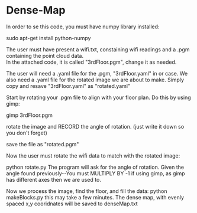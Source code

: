 # Dense-Map

In order to se this code, you must have numpy library installed:

sudo apt-get install python-numpy

The user must have present a wifi.txt, constaining wifi readings and a .pgm containing the point cloud data.  
In the attached code, it is called "3rdFloor.pgm", change it as needed.

The user will need a .yaml file for the .pgm, "3rdFloor.yaml" in or case.  We also need a .yaml file for the rotated image we are about to make.  Simply copy and resave "3rdFloor.yaml" as "rotated.yaml"


Start by rotating your .pgm file to align with your floor plan.  Do this by using gimp:

gimp 3rdFloor.pgm

rotate the image and RECORD the angle of rotation.  (just write it down so you don't forget)

save the file as "rotated.pgm"

Now the user must rotate the wifi data to match with the rotated image:

python rotate.py
The program will ask for the angle of rotation.  Given the angle found previously--You must MULTIPLY BY -1 if using gimp, as gimp has different axes then we are used to.

Now we process the image, find the floor, and fill the data:
python makeBlocks.py
this may take a few minutes.
The dense map, with evenly spaced x,y cooridnates will be saved to denseMap.txt

